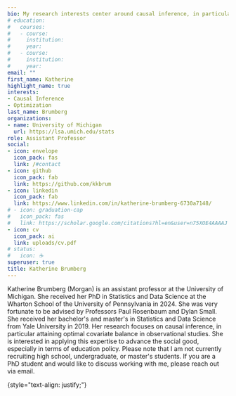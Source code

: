 ```yaml
---
bio: My research interests center around causal inference, in particular attaining optimal covariate balance in observational studies.
# education:
#   courses:
#   - course: 
#     institution: 
#     year: 
#   - course: 
#     institution: 
#     year: 
email: ""
first_name: Katherine
highlight_name: true
interests:
- Causal Inference
- Optimization
last_name: Brumberg
organizations:
- name: University of Michigan
  url: https://lsa.umich.edu/stats
role: Assistant Professor
social:
- icon: envelope
  icon_pack: fas
  link: /#contact
- icon: github
  icon_pack: fab
  link: https://github.com/kkbrum
- icon: linkedin
  icon_pack: fab
  link: https://www.linkedin.com/in/katherine-brumberg-6730a7148/
# - icon: graduation-cap
#   icon_pack: fas
#   link: https://scholar.google.com/citations?hl=en&user=n75XOE4AAAAJ
- icon: cv
  icon_pack: ai
  link: uploads/cv.pdf
# status:
#   icon: ☕️
superuser: true
title: Katherine Brumberg
---
```


Katherine Brumberg (Morgan) is an assistant professor at the University of Michigan. She received her PhD in Statistics and Data Science at the Wharton School of the University of Pennsylvania in 2024. She was very fortunate to be advised by Professors Paul Rosenbaum and Dylan Small. She received her bachelor's and master's in Statistics and Data Science from Yale University in 2019. Her research focuses on causal inference, in particular attaining optimal covariate balance in observational studies. She is interested in applying this expertise to advance the social good, especially in terms of education policy. Please note that I am not currently recruiting high school, undergraduate, or master's students. If you are a PhD student and would like to discuss working with me, please reach out via email.

{style="text-align: justify;"}
